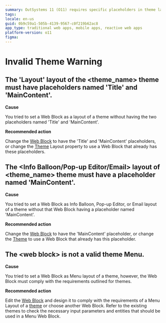 ```yaml
---
summary: OutSystems 11 (O11) requires specific placeholders in theme layouts to ensure proper functionality.
tags:
locale: en-us
guid: 0b9c59a1-505b-4139-9567-c0f219b62ac8
app_type: traditional web apps, mobile apps, reactive web apps
platform-version: o11
figma:
---
```


# Invalid Theme Warning

## The 'Layout' layout of the &lt;theme_name> theme must have placeholders named 'Title' and 'MainContent'.

**Cause**

You tried to set a Web Block as a layout of a theme without having the two placeholders named 'Title' and 'MainContent'.

**Recommended action**

Change the [Web Block](../../../ref/lang/auto/class-web-block.md) to have the 'Title' and 'MainContent' placeholders, or change the [Theme](../../../building-apps/ui/look-feel/themes.md) Layout property to use a Web Block that already has these placeholders.

## The &lt;Info Balloon/Pop-up Editor/Email> layout of &lt;theme_name> theme must have a placeholder named 'MainContent'.

**Cause**

You tried to set a Web Block as Info Balloon, Pop-up Editor, or Email layout of a theme without that Web Block having a placeholder named 'MainContent'.

**Recommended action**

Change the [Web Block](../../../ref/lang/auto/class-web-block.md) to have the 'MainContent' placeholder, or change the [Theme](../../../building-apps/ui/look-feel/themes.md) to use a Web Block that already has this placeholder.

## The &lt;web block> is not a valid theme Menu.

**Cause**

You tried to set a Web Block as Menu layout of a theme, however, the Web Block must comply with the requirements outlined for themes.

**Recommended action**

Edit the [Web Block](../../../ref/lang/auto/class-web-block.md) and design it to comply with the requirements of a Menu Layout of a [theme](../../../building-apps/ui/look-feel/themes.md#blocks) or choose another Web Block. Refer to the existing themes to check the necessary input parameters and entities that should be used in a Menu Web Block.
